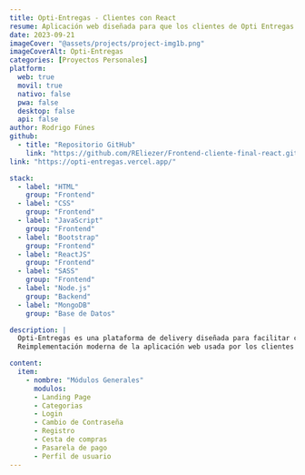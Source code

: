 ```yaml
---
title: Opti-Entregas - Clientes con React
resume: Aplicación web diseñada para que los clientes de Opti Entregas puedan hacer sus pedidos.
date: 2023-09-21
imageCover: "@assets/projects/project-img1b.png"
imageCoverAlt: Opti-Entregas
categories: [Proyectos Personales]
platform:
  web: true
  movil: true
  nativo: false
  pwa: false
  desktop: false
  api: false
author: Rodrigo Fúnes
github:
  - title: "Repositorio GitHub"
    link: "https://github.com/REliezer/Frontend-cliente-final-react.git"
link: "https://opti-entregas.vercel.app/"

stack:
  - label: "HTML"
    group: "Frontend"
  - label: "CSS"
    group: "Frontend"
  - label: "JavaScript"
    group: "Frontend"
  - label: "Bootstrap"
    group: "Frontend"
  - label: "ReactJS"
    group: "Frontend"
  - label: "SASS"
    group: "Frontend"
  - label: "Node.js"
    group: "Backend"
  - label: "MongoDB"
    group: "Base de Datos"

description: |
  Opti-Entregas es una plataforma de delivery diseñada para facilitar compras en múltiples categorías, como Café & Panadería, Farmacias, Mascotas, Restaurantes y Tecnología. Los usuarios registrados pueden explorar negocios, seleccionar productos y definir cantidades con total facilidad. La experiencia de compra se completa con opciones flexibles de pago y selección de dirección de envío, garantizando un servicio cómodo y eficiente.
  Reimplementación moderna de la aplicación web usada por los clientes para hacer sus pedidos. Esta versión se desarrolló como práctica de React, enfocándose en la arquitectura basada en componentes, manejo eficiente del estado, y mejoras significativas en la experiencia de usuario. Además, se optimizó el diseño responsive para garantizar una visualización fluida en distintos dispositivos.

content:
  item:
    - nombre: "Módulos Generales"
      modulos:
      - Landing Page
      - Categorias
      - Login
      - Cambio de Contraseña
      - Registro
      - Cesta de compras
      - Pasarela de pago
      - Perfil de usuario
---
```

